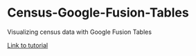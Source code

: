 # Census-Google-Fusion-Tables
Visualizing census data with Google Fusion Tables

[Link to tutorial](http://thomaz.me/data/visualizing-census-data-with-google-fusion-tables-tutorial/)
